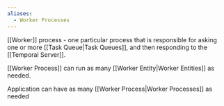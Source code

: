 ```yaml
---
aliases:
  - Worker Processes
---
```

[[Worker]] process - one particular process that is responsible for asking one or more [[Task Queue|Task Queues]], and then responding to the [[Temporal Server]].

[[Worker Process]] can run as many [[Worker Entity|Worker Entities]] as needed.

Application can have as many [[Worker Process|Worker Processes]] as needed
